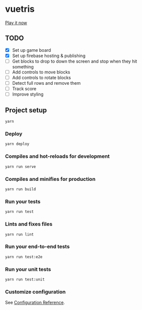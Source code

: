 # vuetris

[Play it now](https://vuetris.web.app/)

## TODO

- [x] Set up game board
- [x] Set up firebase hosting & publishing
- [ ] Get blocks to drop to down the screen and stop when they hit something
- [ ] Add controls to move blocks
- [ ] Add controls to rotate blocks
- [ ] Detect full rows and remove them
- [ ] Track score
- [ ] Improve styling

## Project setup
```
yarn
```

### Deploy
```
yarn deploy
```

### Compiles and hot-reloads for development
```
yarn run serve
```

### Compiles and minifies for production
```
yarn run build
```

### Run your tests
```
yarn run test
```

### Lints and fixes files
```
yarn run lint
```

### Run your end-to-end tests
```
yarn run test:e2e
```

### Run your unit tests
```
yarn run test:unit
```

### Customize configuration
See [Configuration Reference](https://cli.vuejs.org/config/).

